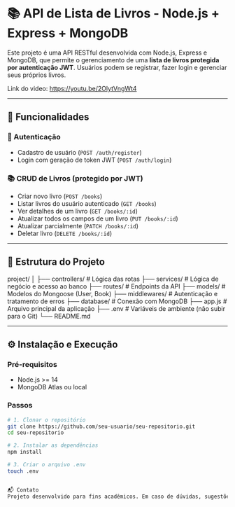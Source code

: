 # 📚 API de Lista de Livros - Node.js + Express + MongoDB

Este projeto é uma API RESTful desenvolvida com Node.js, Express e MongoDB, que permite o gerenciamento de uma **lista de livros protegida por autenticação JWT**. Usuários podem se registrar, fazer login e gerenciar seus próprios livros.

Link do video:  https://youtu.be/2OlytVngWt4

---

## 🚀 Funcionalidades

### 🔐 Autenticação
- Cadastro de usuário (`POST /auth/register`)
- Login com geração de token JWT (`POST /auth/login`)

### 📚 CRUD de Livros (protegido por JWT)
- Criar novo livro (`POST /books`)
- Listar livros do usuário autenticado (`GET /books`)
- Ver detalhes de um livro (`GET /books/:id`)
- Atualizar todos os campos de um livro (`PUT /books/:id`)
- Atualizar parcialmente (`PATCH /books/:id`)
- Deletar livro (`DELETE /books/:id`)

---

## 🧱 Estrutura do Projeto

project/
│
├── controllers/ # Lógica das rotas
├── services/ # Lógica de negócio e acesso ao banco
├── routes/ # Endpoints da API
├── models/ # Modelos do Mongoose (User, Book)
├── middlewares/ # Autenticação e tratamento de erros
├── database/ # Conexão com MongoDB
├── app.js # Arquivo principal da aplicação
├── .env # Variáveis de ambiente (não subir para o Git)
└── README.md



---

## ⚙️ Instalação e Execução

### Pré-requisitos
- Node.js >= 14
- MongoDB Atlas ou local

### Passos

```bash
# 1. Clonar o repositório
git clone https://github.com/seu-usuario/seu-repositorio.git
cd seu-repositorio

# 2. Instalar as dependências
npm install

# 3. Criar o arquivo .env
touch .env


📬 Contato
Projeto desenvolvido para fins acadêmicos. Em caso de dúvidas, sugestões ou colaborações, entre em contato.
